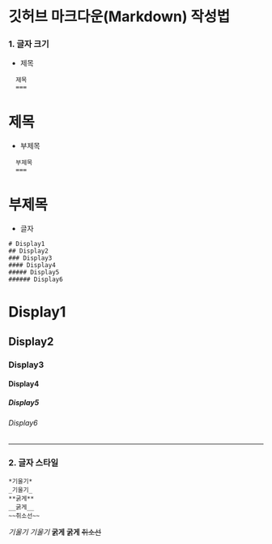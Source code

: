# 깃허브 마크다운(Markdown) 작성법


### 1. 글자 크기
- 제목
```
  제목
  ===
```

제목
===


- 부제목
```
  부제목
  ===
```

부제목
===


- 글자
```
# Display1
## Display2
### Display3
#### Display4
##### Display5
###### Display6
```

# Display1
## Display2
### Display3
#### Display4
##### Display5
###### Display6

* * *

### 2. 글자 스타일

```
*기울기*
_기울기_
**굵게**
__굵게__
~~취소선~~
```

*기울기*
_기울기_
**굵게**
__굵게__
~~취소선~~
